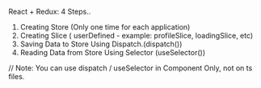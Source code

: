 React + Redux: 4 Steps..

1. Creating Store (Only one time for each application)
2. Creating Slice ( userDefined - example: profileSlice, loadingSlice, etc)
3. Saving Data to Store Using Dispatch.(dispatch())
4. Reading Data from Store Using Selector (useSelector())

// Note: You can use dispatch / useSelector in Component Only, not on ts files.
